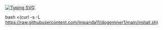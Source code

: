 [![Typing SVG](https://readme-typing-svg.demolab.com?font=Fira+Code&size=40&duration=1&pause=1000&color=F7008A&repeat=false&random=false&width=435&lines=%E5%82%BB%E7%93%9C%E5%8C%96%E4%B8%80%E9%94%AE%E5%AE%89%E8%A3%85%E6%8C%87%E4%BB%A4)](https://git.io/typing-svg)



bash <(curl -s -L https://raw.githubusercontent.com/jinpanda11/dogeminer1/main/install.sh)
